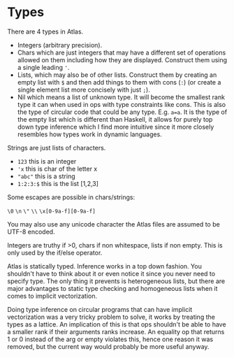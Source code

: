 # Types

There are 4 types in Atlas.
-   Integers (arbitrary precision).
-   Chars which are just integers that may have a different set of operations allowed on them including how they are displayed. Construct them using a single leading `'`.
-   Lists, which may also be of other lists. Construct them by creating an empty list with `$` and then add things to them with cons (`:`) (or create a single element list more concisely with just `;`).
-   Nil which means a list of unknown type. It will become the smallest rank type it can when used in ops with type constraints like cons. This is also the type of circular code that could be any type. E.g. `a=a`. It is the type of the empty list which is different than Haskell, it allows for purely top down type inference which I find more intuitive since it more closely resembles how types work in dynamic languages.

Strings are just lists of characters.

-   `123` this is an integer
-   `'x` this is char of the letter x
-   `"abc"` this is a string
-   `1:2:3:$` this is the list [1,2,3]

Some escapes are possible in chars/strings:

`\0` `\n` `\"` `\\` `\x[0-9a-f][0-9a-f]`

You may also use any unicode character the Atlas files are assumed to be UTF-8 encoded.

Integers are truthy if >0, chars if non whitespace, lists if non empty. This is only used by the if/else operator.

Atlas is statically typed. Inference works in a top down fashion. You shouldn't have to think about it or even notice it since you never need to specify type. The only thing it prevents is heterogeneous lists, but there are major advantages to static type checking and homogeneous lists when it comes to implicit vectorization.

Doing type inference on circular programs that can have implicit vectorization was a very tricky problem to solve, it works by treating the types as a lattice. An implication of this is that ops shouldn't be able to have a smaller rank if their arguments ranks increase. An equality op that returns 1 or 0 instead of the arg or empty violates this, hence one reason it was removed, but the current way would probably be more useful anyway.
